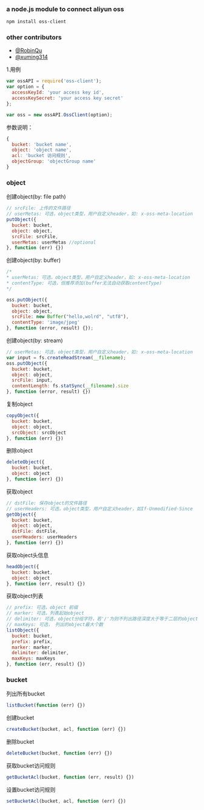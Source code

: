 ### a node.js module to connect aliyun oss
```bash
npm install oss-client
```

### other contributors
* [@RobinQu](https://github.com/RobinQu)
* [@xuming314](https://github.com/xuming314)

1.用例
```js
var ossAPI = require('oss-client');
var option = {
  accessKeyId: 'your access key id',
  accessKeySecret: 'your access key secret'
};

var oss = new ossAPI.OssClient(option);
```

参数说明：
```js
{
  bucket: 'bucket name',
  object: 'object name',
  acl: 'bucket 访问规则',
  objectGroup: 'objectGroup name'
}
```

### object

创建object(by: file path)
```js
// srcFile: 上传的文件路径
// userMetas: 可选，object类型，用户自定义header，如: x-oss-meta-location
putObject({
  bucket: bucket,
  object: object,
  srcFile: srcFile,
  userMetas: userMetas //optional
}, function (err) {})
```

创建object(by: buffer)
```js
/*
* userMetas: 可选，object类型，用户自定义header，如: x-oss-meta-location
* contentType: 可选，但推荐添加(buffer无法自动获取contentType)
*/

oss.putObject({
  bucket: bucket,
  object: object,
  srcFile: new Buffer("hello,wolrd", "utf8"),
  contentType: 'image/jpeg'
}, function (error, result) {});
```

创建object(by: stream)
```js
// userMetas: 可选，object类型，用户自定义header，如: x-oss-meta-location
var input = fs.createReadStream(__filename);
oss.putObject({
  bucket: bucket,
  object: object,
  srcFile: input,
  contentLength: fs.statSync(__filename).size
}, function (error, result) {})
```

复制object
```js
copyObject({
  bucket: bucket,
  object: object,
  srcObject: srcObject
}, function (err) {})
```

删除object
```js
deleteObject({
  bucket: bucket,
  object: object
}, function (err) {})
```

获取object
```js
// dstFile: 保存object的文件路径
// userHeaders: 可选，object类型，用户自定义header，如If-Unmodified-Since
getObject({
  bucket: bucket,
  object: object,
  dstFile: dstFile,
  userHeaders: userHeaders
}, function (err) {})
```

获取object头信息
```js
headObject({
  bucket: bucket,
  object: object
}, function (err, result) {})
```

获取object列表
```js
// prefix: 可选，object 前缀
// marker: 可选，列表起始object
// delimiter: 可选，object分组字符，若'/'为则不列出路径深度大于等于二层的object。
// maxKeys: 可选， 列出的object最大个数
listObject({
  bucket: bucket,
  prefix: prefix,
  marker: marker,
  delimiter: delimiter,
  maxKeys: maxKeys
}, function (err, result) {})
```

### bucket

列出所有bucket
```js
listBucket(function (err) {})
```

创建bucket
```js
createBucket(bucket, acl, function (err) {})
```

删除bucket
```js
deleteBucket(bucket, function (err) {})
```

获取bucket访问规则
```js
getBucketAcl(bucket, function (err, result) {})
```

设置bucket访问规则
```js
setBucketAcl(bucket, acl, function (err) {})
```

